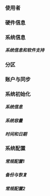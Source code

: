 
### 使用者

### 硬件信息

### 系统信息

##### 系统信息和软件支持

### 分区

### 账户与同步

### 系统初始化

##### 系统信息

##### 系统容量

##### 时间和日期

### 系统配置

##### 常规配置1

##### 备份与恢复

##### 常规配置2


